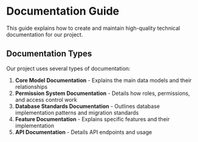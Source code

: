 # Documentation Guide

This guide explains how to create and maintain high-quality technical documentation for our project.

## Documentation Types

Our project uses several types of documentation:

1. **Core Model Documentation** - Explains the main data models and their relationships
2. **Permission System Documentation** - Details how roles, permissions, and access control work
3. **Database Standards Documentation** - Outlines database implementation patterns and migration standards
4. **Feature Documentation** - Explains specific features and their implementation
5. **API Documentation** - Details API endpoints and usage

